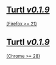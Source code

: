 <div class="button-row">
    <div class="button huge firefox">
        <a href="/download/firefox-0.1.9.xpi">
            <h2>Turtl <em>v0.1.9</em></h2>
            <small>(Firefox >= 21)</small>
        </a>
    </div>
    <div class="button huge chrome">
        <a href="/download/chrome-latest.crx">
            <h2>Turtl <em>v0.1.9</em></h2>
            <small>(Chrome >= 28)</small>
        </a>
    </div>
</div>

